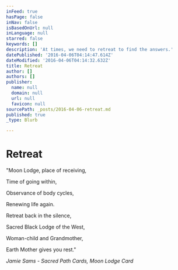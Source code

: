 ```yaml
---
inFeed: true
hasPage: false
inNav: false
isBasedOnUrl: null
inLanguage: null
starred: false
keywords: []
description: 'At times, we need to retreat to find the answers.'
datePublished: '2016-04-06T04:14:47.614Z'
dateModified: '2016-04-06T04:14:32.632Z'
title: Retreat
author: []
authors: []
publisher:
  name: null
  domain: null
  url: null
  favicon: null
sourcePath: _posts/2016-04-06-retreat.md
published: true
_type: Blurb

---
```

# Retreat

"Moon Lodge, place of receiving,

Time of going within,

Observance of body cycles,

Renewing life again.

Retreat back in the silence, 

Sacred Black Lodge of the West,

Woman-child and Grandmother,

Earth Mother gives you rest."

_Jamie Sams - Sacred Path Cards, Moon Lodge Card_